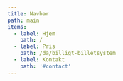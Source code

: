 ```yaml
---
title: Navbar
path: main
items:
  - label: Hjem
    path: /
  - label: Pris
    path: /da/billigt-billetsystem
  - label: Kontakt
    path: '#contact'
---
```


